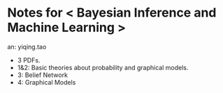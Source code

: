 # Notes for \< Bayesian Inference and Machine Learning \>

 an: yiqing.tao
 

- 3 PDFs.
- 1&2: Basic theories about probability and graphical models.
- 3: Belief Network
- 4: Graphical Models
